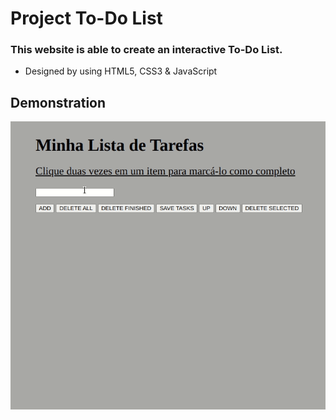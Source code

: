 # Project To-Do List

### This website is able to create an interactive To-Do List.
* Designed by using HTML5, CSS3 & JavaScript

## Demonstration
![To access](https://github.com/PirminP/todo-list/blob/main/todo-list.gif)
